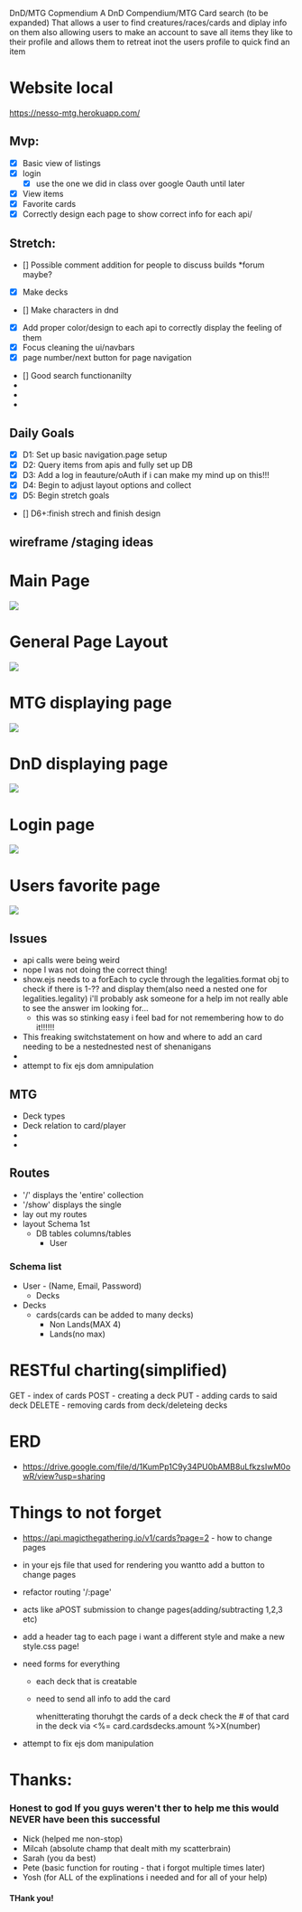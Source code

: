 DnD/MTG Copmendium
A DnD Compendium/MTG Card search (to be expanded) That allows a user to find creatures/races/cards and diplay info on them also allowing users to make an account to save all items they like to their profile and allows them to retreat inot the users profile to quick find an item

# Website local
https://nesso-mtg.herokuapp.com/


## Mvp:
* [X] Basic view of listings
* [X] login 
	* [X] use the one we did in class over google Oauth until later
* [X] View items
* [X] Favorite cards
* [X] Correctly design each page to show correct info for each api/   

## Stretch:
* [] Possible comment addition for people to discuss builds
	*forum maybe?
* [X] Make decks
* [] Make characters in dnd
* [X] Add proper color/design to each api to correctly display the feeling of them
* [X] Focus cleaning the ui/navbars
* [X] page number/next button for page navigation
* [] Good search functionanilty
* 
* 
* 

## Daily Goals
* [X] D1: Set up basic navigation.page setup
* [X] D2: Query items from apis and fully set up DB
* [X] D3: Add a log in feauture/oAuth if i can make my mind up on this!!!
* [X] D4: Begin to adjust layout options and collect
* [X] D5: Begin stretch goals
* [] D6+:finish strech and finish design

## wireframe /staging ideas


# Main Page

![](/Wireframe/Untitled.png)

# General Page Layout
![](/Wireframe/pages.png)

# MTG displaying page
![](/Wireframe/mtgpage.png)

# DnD displaying page
![](/Wireframe/dndpage.png)

# Login page 
![](/Wireframe/logreg.png)

# Users favorite page
![](/Wireframe/favpage.png)

## Issues
*  api calls were being weird
* nope I was not doing the correct thing!
* show.ejs needs to a forEach to cycle through the legalities.format obj to check if there is 1-?? and display them(also need a nested one for legalities.legality) i'll probably ask someone for a help im not really able to see the answer im looking for...
	* this was so stinking easy i feel bad for not remembering how to do it!!!!!!
* This freaking switchstatement on how and where to add an card needing to be a nestednested nest of shenanigans
* 
* attempt to fix ejs dom amnipulation


## MTG 
* Deck types
* Deck relation to card/player
* 
* 

## Routes
* '/' displays the 'entire' collection
* '/show' displays the single
* lay out my routes
* layout Schema 1st
	* DB tables columns/tables
		* User

### Schema list
* User - (Name, Email, Password)
	* Decks
* Decks
	* cards(cards can be added to many decks)
		* Non Lands(MAX 4)
		* Lands(no max)

# RESTful charting(simplified)
GET - index of cards
POST - creating a deck
PUT - adding cards to said deck
DELETE - removing cards from deck/deleteing decks

# ERD
* https://drive.google.com/file/d/1KumPp1C9y34PU0bAMB8uLfkzsIwM0owR/view?usp=sharing




# Things to not forget
* https://api.magicthegathering.io/v1/cards?page=2 - how to change pages 
* in your ejs file that used for rendering you wantto add a button to change pages
* refactor routing '/:page'
* acts like aPOST submission to change pages(adding/subtracting 1,2,3 etc)
* add a header tag to each page i want a different style and make a new style.css page! 



* need forms for everything
	* each deck that is creatable
	* need to send all info to add the card


		whenitterating thoruhgt the cards of a deck 
		check the # of that card in the deck
			via <%= card.cardsdecks.amount %>X(number)

* attempt to fix ejs dom manipulation


# Thanks:
### Honest to god If you guys weren't ther to help me this would NEVER have been this successful
* Nick (helped me non-stop)
* Milcah (absolute champ that dealt mith my scatterbrain)
* Sarah (you da best)
* Pete (basic function for routing - that i forgot multiple times later)
* Yosh (for ALL of the explinations i needed and for all of your help)

#### THank you!
